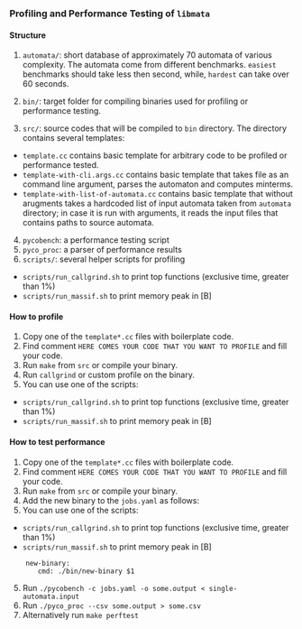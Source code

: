 ### Profiling and Performance Testing of `libmata`

#### Structure

1. `automata/`: short database of approximately 70 automata of various complexity. The automata come from different
  benchmarks. `easiest` benchmarks should take less then second, while, `hardest` can take over 60 seconds.

2. `bin/`: target folder for compiling binaries used for profiling or performance testing.
3. `src/`: source codes that will be compiled to `bin` directory. The directory contains several templates:
  * `template.cc` contains basic template for arbitrary code to be profiled or performance tested.
  * `template-with-cli.args.cc` contains basic template that takes file as an command line argument, parses the automaton
     and computes minterms.
  * `template-with-list-of-automata.cc` contains basic template that without arugments takes a hardcoded list of input 
     automata taken from `automata` directory; in case it is run with arguments, it reads the input files that contains
     paths to source automata. 
4. `pycobench`: a performance testing script
5. `pyco_proc`: a parser of performance results
6. `scripts/`: several helper scripts for profiling
* `scripts/run_callgrind.sh` to print top functions (exclusive time, greater than 1%)
* `scripts/run_massif.sh` to print memory peak in [B]

#### How to profile

1. Copy one of the `template*.cc` files with boilerplate code.
2. Find comment `HERE COMES YOUR CODE THAT YOU WANT TO PROFILE` and fill your code.
3. Run `make` from `src` or compile your binary.
4. Run `callgrind` or custom profile on the binary.
5. You can use one of the scripts:
  * `scripts/run_callgrind.sh` to print top functions (exclusive time, greater than 1%)
  * `scripts/run_massif.sh` to print memory peak in [B]

#### How to test performance

1. Copy one of the `template*.cc` files with boilerplate code.
2. Find comment `HERE COMES YOUR CODE THAT YOU WANT TO PROFILE` and fill your code.
3. Run `make` from `src` or compile your binary.
4. Add the new binary to the `jobs.yaml` as follows:
5. You can use one of the scripts:
* `scripts/run_callgrind.sh` to print top functions (exclusive time, greater than 1%)
* `scripts/run_massif.sh` to print memory peak in [B]
 
```
    new-binary:
       cmd: ./bin/new-binary $1
```

5. Run `./pycobench -c jobs.yaml -o some.output < single-automata.input`
6. Run `./pyco_proc --csv some.output > some.csv`
7. Alternatively run `make perftest`

